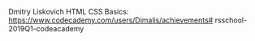 Dmitry Liskovich
HTML CSS Basics:	https://www.codecademy.com/users/Dimalis/achievements# rsschool-2019Q1-codeacademy

